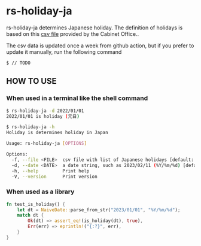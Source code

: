 # rs-holiday-ja

rs-holiday-ja determines Japanese holiday.
The definition of holidays is based on this [csv file](https://www8.cao.go.jp/chosei/shukujitsu/syukujitsu.csv) provided by the Cabinet Office..

The csv data is updated once a week from github action, but if you prefer to update it manually, run the following command

```
$ // TODO
```

## HOW TO USE

### When used in a terminal like the shell command

```sh
$ rs-holiday-ja -d 2022/01/01
2022/01/01 is holiday (元日)

$ rs-holiday-ja -h
Holiday is determines holiday in Japan

Usage: rs-holiday-ja [OPTIONS]

Options:
  -f, --file <FILE>  csv file with list of Japanese holidays [default: assets/syukujitsu.csv]
  -d, --date <DATE>  a date string, such as 2023/02/11 (%Y/%m/%d) [default: ]
  -h, --help         Print help
  -V, --version      Print version
```

### When used as a library

```rs
fn test_is_holiday() {
    let dt = NaiveDate::parse_from_str("2023/01/01", "%Y/%m/%d");
    match dt {
        Ok(dt) => assert_eq!(is_holiday(dt), true),
        Err(err) => eprintln!("{:?}", err),
    }
}
```
